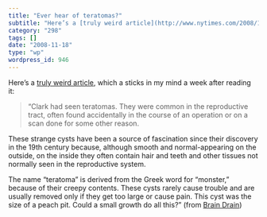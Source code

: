 ```yaml
---
title: "Ever hear of teratomas?"
subtitle: "Here’s a [truly weird article](http://www.nytimes.com/2008/11/09/magazine/09wwln-diagnosis-t.html?re..."
category: "298"
tags: []
date: "2008-11-18"
type: "wp"
wordpress_id: 946
---
```

Here’s a [truly weird article](http://www.nytimes.com/2008/11/09/magazine/09wwln-diagnosis-t.html?ref=magazine), which a sticks in my mind a week after reading it:
> “Clark had seen teratomas. They were common in the reproductive tract, often found accidentally in the course of an operation or on a scan done for some other reason. 

These strange cysts have been a source of fascination since their discovery in the 19th century because, although smooth and normal-appearing on the outside, on the inside they often contain hair and teeth and other tissues not normally seen in the reproductive system. 

The name “teratoma” is derived from the Greek word for “monster,” because of their creepy contents. These cysts rarely cause trouble and are usually removed only if they get too large or cause pain. This cyst was the size of a peach pit. Could a small growth do all this?” (from [Brain Drain](http://www.nytimes.com/2008/11/09/magazine/09wwln-diagnosis-t.html?ref=magazine))
